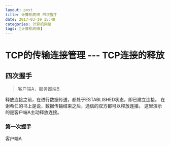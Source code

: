 ```yaml
---
layout: post
title: 计算机网络 四次握手
date: 2017-03-19 15:40
categories: 计算机网络
tags: [计算机网络]
---
```

# TCP的传输连接管理 --- TCP连接的释放
## 四次握手
> 客户端A，服务器端B.  

释放连接之前，在进行数据传送，都处于ESTABLISHED状态，即已建立连接。
在谢希仁的书上是说，数据传输结束之后，通信的双方都可以释放连接。
这里演示的是客户端A主动释放连接。
### **第一次握手**
客户端A

